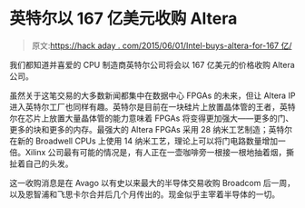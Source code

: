# 英特尔以 167 亿美元收购 Altera

> 原文:[https://hack aday . com/2015/06/01/Intel-buys-altera-for-167 亿/](https://hackaday.com/2015/06/01/intel-buys-altera-for-16-7-billion/)

我们都知道并喜爱的 CPU 制造商英特尔公司将会以 167 亿美元的价格收购 Altera 公司。

虽然关于这笔交易的大多数新闻都集中在数据中心 FPGAs 的未来，但让 Altera IP 进入英特尔工厂也同样有趣。英特尔是目前在一块硅片上放置晶体管的王者，英特尔在芯片上放置大量晶体管的能力意味着 FPGAs 将变得更加强大——更多的门、更多的块和更多的内存。最强大的 Altera FPGAs 采用 28 纳米工艺制造；英特尔在新的 Broadwell CPUs 上使用 14 纳米工艺，理论上可以将门电路数量增加一倍。Xilinx 公司最有可能的情况是，有人正在一壶咖啡旁一根接一根地抽着烟，撕扯着自己的头发。

这一收购消息是在 Avago 以有史以来最大的半导体交易收购 Broadcom 后一周，以及恩智浦和飞思卡尔合并后几个月传出的。现金似乎主宰着半导体的一切。